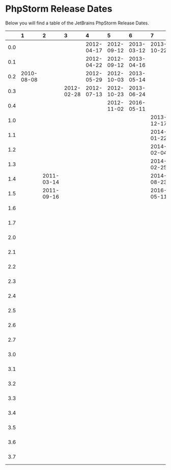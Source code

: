 # PhpStorm Release Dates
Below you will find a table of the JetBrains PhpStorm Release Dates.

|     | 1          | 2          | 3          | 4          | 5          | 6          | 7          | 8          | 9          | 10         | 2016       | 2017       | 2018       | 2019       | 2020       | 2021       |
|----:|:-----------|:-----------|:-----------|:-----------|:-----------|:-----------|:-----------|:-----------|:-----------|:-----------|:-----------|:-----------|:-----------|:-----------|:-----------|:-----------|
| 0.0 |            |            |            | 2012-04-17 | 2012-09-12 | 2013-03-12 | 2013-10-22 | 2014-09-16 | 2015-07-09 | 2015-11-02 |            |            |            |            |            |            |
| 0.1 |            |            |            | 2012-04-22 | 2012-09-12 | 2013-04-16 |            | 2014-09-18 | 2015-08-12 | 2015-11-11 |            |            |            |            |            |            |
| 0.2 | 2010-08-08 |            |            | 2012-05-29 | 2012-10-03 | 2013-05-14 |            | 2014-12-11 | 2015-08-18 | 2015-12-10 |            |            |            |            |            |            |
| 0.3 |            |            | 2012-02-28 | 2012-07-13 | 2012-10-23 | 2013-06-24 |            | 2015-02-13 | 2015-07-08 | 2016-01-08 |            |            |            |            |            |            |
| 0.4 |            |            |            |            | 2012-11-02 | 2016-05-11 |            | 2016-05-11 |            | 2015-11-02 |            |            |            |            |            |            |
| 1.0 |            |            |            |            |            |            | 2013-12-17 |            |            |            | 2016-03-17 | 2017-03-23 | 2018-03-29 | 2019-03-28 | 2020-04-14 | 2021-04-08 |
| 1.1 |            |            |            |            |            |            | 2014-01-22 |            |            |            | 2016-05-11 | 2017-04-05 | 2018-04-09 | 2019-04-17 | 2020-04-30 | 2021-04-16 |
| 1.2 |            |            |            |            |            |            | 2014-02-04 |            |            |            | 2016-03-17 | 2017-04-12 | 2018-04-25 | 2019-05-08 | 2020-06-03 | 2021-04-30 |
| 1.3 |            |            |            |            |            |            | 2014-02-25 |            |            |            |            | 2017-04-27 | 2018-05-09 | 2019-06-18 | 2020-07-03 | 2021-06-02 |
| 1.4 |            | 2011-03-14 |            |            |            |            | 2014-08-23 |            |            |            |            | 2017-05-16 | 2018-05-18 | 2019-09-11 | 2020-07-22 |            |
| 1.5 |            | 2011-09-16 |            |            |            |            | 2016-05-11 |            |            |            |            | 2017-03-13 | 2018-06-07 |            |            |            |
| 1.6 |            |            |            |            |            |            |            |            |            |            |            |            | 2018-06-15 |            |            |            |
| 1.7 |            |            |            |            |            |            |            |            |            |            |            |            | 2018-12-04 |            |            |            |
| 2.0 |            |            |            |            |            |            |            |            |            |            | 2016-07-13 | 2017-07-19 | 2018-07-27 | 2019-07-25 | 2020-07-30 |            |
| 2.1 |            |            |            |            |            |            |            |            |            |            | 2016-08-24 | 2017-08-02 | 2018-08-08 | 2019-08-23 | 2020-08-27 |            |
| 2.2 |            |            |            |            |            |            |            |            |            |            | 2016-10-24 | 2017-08-31 | 2018-08-22 | 2019-09-12 | 2020-09-24 |            |
| 2.3 |            |            |            |            |            |            |            |            |            |            |            | 2017-09-05 | 2018-09-13 | 2019-09-25 | 2020-10-16 |            |
| 2.4 |            |            |            |            |            |            |            |            |            |            |            | 2017-09-15 | 2018-09-27 | 2019-10-30 | 2020-11-25 |            |
| 2.5 |            |            |            |            |            |            |            |            |            |            |            | 2018-03-13 | 2018-10-11 | 2019-11-13 |            |            |
| 2.6 |            |            |            |            |            |            |            |            |            |            |            |            | 2018-11-27 |            |            |            |
| 2.7 |            |            |            |            |            |            |            |            |            |            |            |            | 2019-04-11 |            |            |            |
| 3.0 |            |            |            |            |            |            |            |            |            |            | 2016-11-24 | 2017-11-29 | 2018-11-22 | 2019-11-28 | 2020-12-03 |            |
| 3.1 |            |            |            |            |            |            |            |            |            |            | 2016-12-07 | 2017-12-13 | 2018-12-06 | 2019-12-19 | 2020-12-31 |            |
| 3.2 |            |            |            |            |            |            |            |            |            |            | 2016-12-21 | 2017-12-22 | 2018-12-19 | 2020-01-22 | 2021-01-27 |            |
| 3.3 |            |            |            |            |            |            |            |            |            |            | 2017-03-08 | 2018-01-18 | 2019-01-09 | 2020-02-12 | 2021-03-16 |            |
| 3.4 |            |            |            |            |            |            |            |            |            |            | 2017-03-13 | 2018-01-30 | 2019-02-08 | 2020-03-18 |            |            |
| 3.5 |            |            |            |            |            |            |            |            |            |            |            | 2018-03-13 | 2019-03-07 |            |            |            |
| 3.6 |            |            |            |            |            |            |            |            |            |            |            | 2018-03-16 | 2019-04-11 |            |            |            |
| 3.7 |            |            |            |            |            |            |            |            |            |            |            | 2018-12-04 |            |            |            |            |